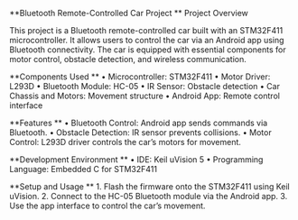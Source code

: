 **Bluetooth Remote-Controlled Car Project
**
Project Overview

This project is a Bluetooth remote-controlled car built with an STM32F411 microcontroller. It allows users to control the car via an Android app using Bluetooth connectivity. The car is equipped with essential components for motor control, obstacle detection, and wireless communication.

**Components Used
**
	•	Microcontroller: STM32F411
	•	Motor Driver: L293D
	•	Bluetooth Module: HC-05
	•	IR Sensor: Obstacle detection
	•	Car Chassis and Motors: Movement structure
	•	Android App: Remote control interface

**Features
**
	•	Bluetooth Control: Android app sends commands via Bluetooth.
	•	Obstacle Detection: IR sensor prevents collisions.
	•	Motor Control: L293D driver controls the car’s motors for movement.

**Development Environment
**
	•	IDE: Keil uVision 5
	•	Programming Language: Embedded C for STM32F411

**Setup and Usage
**
	1.	Flash the firmware onto the STM32F411 using Keil uVision.
	2.	Connect to the HC-05 Bluetooth module via the Android app.
	3.	Use the app interface to control the car’s movement.
